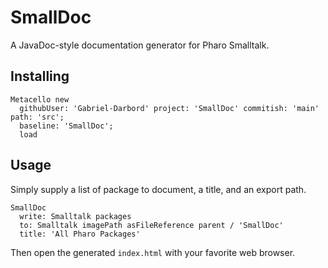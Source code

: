 # SmallDoc

A JavaDoc-style documentation generator for Pharo Smalltalk.

## Installing

```st
Metacello new
  githubUser: 'Gabriel-Darbord' project: 'SmallDoc' commitish: 'main' path: 'src';
  baseline: 'SmallDoc';
  load
```

## Usage

Simply supply a list of package to document, a title, and an export path.
```st
SmallDoc
  write: Smalltalk packages
  to: Smalltalk imagePath asFileReference parent / 'SmallDoc'
  title: 'All Pharo Packages'
```
Then open the generated `index.html` with your favorite web browser.
